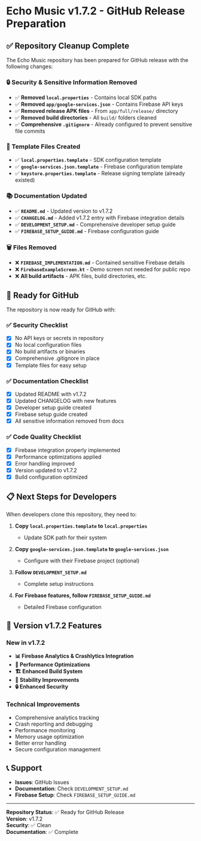 # Echo Music v1.7.2 - GitHub Release Preparation

## ✅ Repository Cleanup Complete

The Echo Music repository has been prepared for GitHub release with the following changes:

### 🔒 Security & Sensitive Information Removed

- ✅ **Removed `local.properties`** - Contains local SDK paths
- ✅ **Removed `app/google-services.json`** - Contains Firebase API keys
- ✅ **Removed release APK files** - From `app/full/release/` directory
- ✅ **Removed build directories** - All `build/` folders cleaned
- ✅ **Comprehensive `.gitignore`** - Already configured to prevent sensitive file commits

### 📁 Template Files Created

- ✅ **`local.properties.template`** - SDK configuration template
- ✅ **`google-services.json.template`** - Firebase configuration template
- ✅ **`keystore.properties.template`** - Release signing template (already existed)

### 📚 Documentation Updated

- ✅ **`README.md`** - Updated version to v1.7.2
- ✅ **`CHANGELOG.md`** - Added v1.7.2 entry with Firebase integration details
- ✅ **`DEVELOPMENT_SETUP.md`** - Comprehensive developer setup guide
- ✅ **`FIREBASE_SETUP_GUIDE.md`** - Firebase configuration guide

### 🗑️ Files Removed

- ❌ **`FIREBASE_IMPLEMENTATION.md`** - Contained sensitive Firebase details
- ❌ **`FirebaseExampleScreen.kt`** - Demo screen not needed for public repo
- ❌ **All build artifacts** - APK files, build directories, etc.

## 🚀 Ready for GitHub

The repository is now ready for GitHub with:

### ✅ Security Checklist
- [x] No API keys or secrets in repository
- [x] No local configuration files
- [x] No build artifacts or binaries
- [x] Comprehensive .gitignore in place
- [x] Template files for easy setup

### ✅ Documentation Checklist
- [x] Updated README with v1.7.2
- [x] Updated CHANGELOG with new features
- [x] Developer setup guide created
- [x] Firebase setup guide created
- [x] All sensitive information removed from docs

### ✅ Code Quality Checklist
- [x] Firebase integration properly implemented
- [x] Performance optimizations applied
- [x] Error handling improved
- [x] Version updated to v1.7.2
- [x] Build configuration optimized

## 📋 Next Steps for Developers

When developers clone this repository, they need to:

1. **Copy `local.properties.template` to `local.properties`**
   - Update SDK path for their system

2. **Copy `google-services.json.template` to `google-services.json`**
   - Configure with their Firebase project (optional)

3. **Follow `DEVELOPMENT_SETUP.md`**
   - Complete setup instructions

4. **For Firebase features, follow `FIREBASE_SETUP_GUIDE.md`**
   - Detailed Firebase configuration

## 🎯 Version v1.7.2 Features

### New in v1.7.2
- **📊 Firebase Analytics & Crashlytics Integration**
- **🔧 Performance Optimizations**
- **🏗️ Enhanced Build System**
- **🐛 Stability Improvements**
- **🔒 Enhanced Security**

### Technical Improvements
- Comprehensive analytics tracking
- Crash reporting and debugging
- Performance monitoring
- Memory usage optimization
- Better error handling
- Secure configuration management

## 📞 Support

- **Issues**: GitHub Issues
- **Documentation**: Check `DEVELOPMENT_SETUP.md`
- **Firebase Setup**: Check `FIREBASE_SETUP_GUIDE.md`

---

**Repository Status**: ✅ Ready for GitHub Release  
**Version**: v1.7.2  
**Security**: ✅ Clean  
**Documentation**: ✅ Complete
